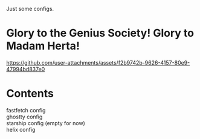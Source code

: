 Just some configs.

# Glory to the Genius Society! Glory to Madam Herta!

https://github.com/user-attachments/assets/f2b9742b-9626-4157-80e9-47994bd837e0

# Contents

fastfetch config<br/>
ghostty config<br/>
starship config (empty for now)<br/>
helix config
